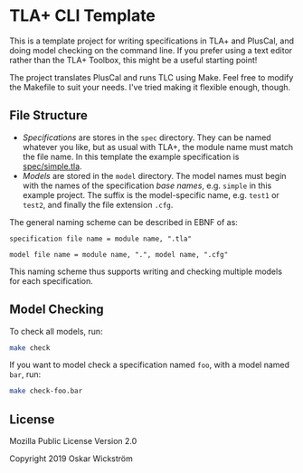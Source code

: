 # TLA+ CLI Template

This is a template project for writing specifications in TLA+ and PlusCal, and
doing model checking on the command line. If you prefer using a text editor
rather than the TLA+ Toolbox, this might be a useful starting point!

The project translates PlusCal and runs TLC using Make. Feel free to modify
the Makefile to suit your needs. I've tried making it flexible enough, though.

## File Structure

* _Specifications_ are stores in the `spec` directory. They can be named
whatever you like, but as usual with TLA+, the module name must match the file
name. In this template the example specification is
[spec/simple.tla](spec/simple.tla).
* _Models_ are stored in the `model` directory. The model names must begin with
the names of the specification _base names_, e.g. `simple` in this example
project. The suffix is the model-specific name, e.g. `test1` or `test2`, and
finally the file extension `.cfg`.

The general naming scheme can be described in EBNF of as:

```ebnf
specification file name = module name, ".tla"

model file name = module name, ".", model name, ".cfg"
```

This naming scheme thus supports writing and checking multiple models for each
specification.

## Model Checking

To check all models, run:

```sh
make check
```

If you want to model check a specification named `foo`, with a model named
`bar`, run:


```sh
make check-foo.bar
```

## License

Mozilla Public License Version 2.0

Copyright 2019 Oskar Wickström
